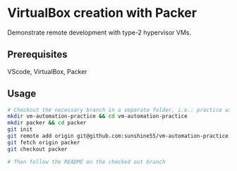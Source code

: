 # VirtualBox creation with Packer

Demonstrate remote development with type-2 hypervisor VMs.

## Prerequisites

VScode, VirtualBox, Packer

## Usage

```bash
# Checkout the necessary branch in a separate folder, i.e.: practice with Vagrant
mkdir vm-automation-practice && cd vm-automation-practice
mkdir packer && cd packer
git init
git remote add origin git@github.com:sunshine55/vm-automation-practice.git
git fetch origin packer
git checkout packer

# Then follow the README on the checked out branch
```
